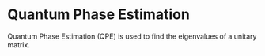 # Quantum Phase Estimation
Quantum Phase Estimation (QPE) is used to find the eigenvalues of a unitary matrix.
